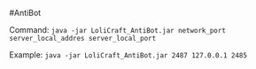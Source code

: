 #AntiBot

Command:   `java -jar LoliCraft_AntiBot.jar network_port server_local_addres server_local_port`

Example: `java -jar LoliCraft_AntiBot.jar 2487 127.0.0.1 2485`